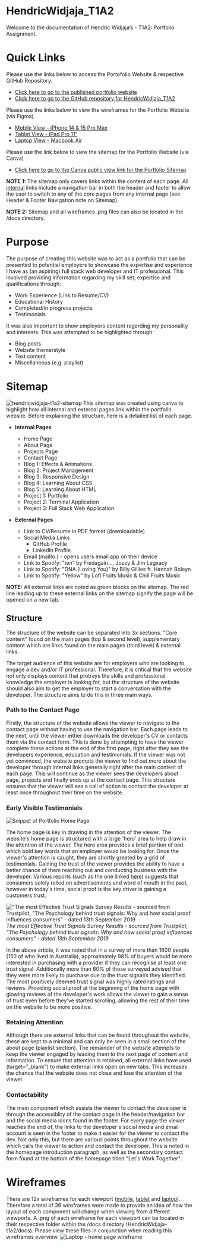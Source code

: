 # HendricWidjaja_T1A2

Welcome to the documentation of Hendric Widjaja’s - T1A2: Portfolio Assignment.

# Quick Links

Please use the links below to access the Portofolio Website & respective GitHub Repository:

- [Click here to go to the published portfolio website](https://hendric-widjaja-t1a2-portfolio.netlify.app/)
- [Click here to go to the GitHub repository for HendricWidjaja_T1A2](https://github.com/hendricwidjaja/HendricWidjaja_T1A2)

Please use the links below to view the wireframes for the Portfolio Website (via Figma).
- [Mobile View - iPhone 14 & 15 Pro Max](https://www.figma.com/proto/cvTiWqzyS9wXXfKHesrNJt/T1A2%3A-Portfolio?node-id=0-1&t=VoGTyJiuwAJxmtRi-1)
- [Tablet View - iPad Pro 11"](https://www.figma.com/proto/cvTiWqzyS9wXXfKHesrNJt/T1A2%3A-Portfolio?node-id=107-492&t=VoGTyJiuwAJxmtRi-1)
- [Laptop View - Macbook Air](https://www.figma.com/proto/cvTiWqzyS9wXXfKHesrNJt/T1A2%3A-Portfolio?node-id=107-493&t=VoGTyJiuwAJxmtRi-1)

Please use the link below to view the sitemap for the Portfolio Website (via Canva)
- [Click here to go to the Canva public view link for the Portfolio Sitemap](https://www.canva.com/design/DAGG64AlKZ4/w3qsl1A4A7-sUO23D39DLQ/view?utm_content=DAGG64AlKZ4&utm_campaign=designshare&utm_medium=link&utm_source=editor)

<b>NOTE 1:</b> The sitemap only covers links within the content of each page. All <u>internal</u> links include a navigation bar in both the header and footer to allow the user to switch to any of the core pages from any internal page (see Header & Footer Navigation note on Sitemap). 

<b>NOTE 2:</b> Sitemap and all wireframes .png files can also be located in the /docs directory.

# Purpose
The purpose of creating this website was to act as a portfolio that can be presented to potential employers to showcase the expertise and experience I have as (an aspiring) full stack web developer and IT professional. This involved providing information regarding my skill set, expertise and qualifications through:
- Work Experience (Link to Resume/CV)
- Educational History
- Completed/in progress projects
- Testimonials

It was also important to show employers content regarding my personality and interests. This was attempted to be highlighted through:
- Blog posts
- Website theme/style
- Text content
- Miscellaneous (e.g. playlist)

# Sitemap
![hendricwidjaja-t1a2-sitemap](./docs/hendricwidjaja-t1a2-sitemap.png)
This sitemap was created using canva to highlight how all internal and external pages link within the portfolio website. Before explaining the structure, here is a detailed list of each page.

- <b>Internal Pages</b>
    - Home Page
    - About Page
    - Projects Page
    - Contact Page
    - Blog 1: Effects & Animations
    - Blog 2: Project Management
    - Blog 3: Responsive Design
    - Blog 4: Learning About CSS
    - Blog 5: Learning About HTML
    - Project 1: Portfolio
    - Project 2: Terminal Application
    - Project 3: Full Stack Web Application

- <b>External Pages</b>
    - Link to CV/Resume in PDF format (downloadable)
    - Social Media Links
        - GitHub Profile
        - LinkedIn Profile
    - Email (mailto:) - opens users email app on their device
    - Link to Spotify: "ten" by Fredagain..., Jozzy & Jim Legxacy
    - Link to Spotify: "DNA (Loving You)" by Billy Gillies ft. Hannah Boleyn
    - Link to Spotify: "Yellow" by Lofi Fruits Music & Chill Fruits Music

<b>NOTE:</b> All external links are noted as green blocks on the sitemap. The red line leading up to these external links on the sitemap signify the page will be opened on a new tab.

## Structure
The structure of the website can be separated into 3x sections. "Core content" found on the main pages (top & second level), supplementary content which are links found on the main pages (third level) & external links.

The target audience of this website are for employers who are looking to engage a dev and/or IT professional. Therefore, it is critical that the website not only displays content that protrays the skills and professional knowledge the employer is looking for, but the structure of the website should also aim to get the employer to start a conversation with the developer. The structure aims to do this in three main ways.

### Path to the Contact Page
Firstly, the structure of the website allows the viewer to navigate to the contact page without having to use the navigation bar. Each page leads to the next, until the viewer either downloads the developer's CV or contacts them via the contact form. This is done by attempting to have the viewer complete these actions at the end of the first page, right after they see the developers experience, education and testimonials. If the viewer was not yet convinced, the website prompts the viewer to find out more about the developer through internal links generally right after the main content of each page. This will continue as the viewer sees the developers about page, projects and finally ends up at the contact page. This structure ensures that the viewer will see a call of action to contact the developer at least once throughout their time on the website.

### Early Visible Testimonials
![Snippet of Portfolio Home Page](./docs/portfolio-home-snippet.png)

The home page is key in drawing in the attention of the viewer.
The website's home page is structured with a large 'hero' area to help draw in the attention of the viewer. The hero area provides a brief portion of text which bold key words that an employer would be looking for. Once the viewer's attention is caught, they are shortly greeted by a grid of testimonials. Gaining the trust of the viewer provides the ability to have a better chance of them reaching out and conducting business with the developer. Various reports (such as the one linked [here](https://au.business.trustpilot.com/guides-reports/build-trusted-brand/why-and-how-social-proof-influences-consumers)) suggests that consumers solely relied on advertisements and word of mouth in the past, however in today's time, social proof is the key driver is gaining a customers trust. 

!["The most Effective Trust Signals Survey Results - sourced from Trustpilot, "The Psychology behind trust signals: Why and how social proof influences consumers" - dated 13th September 2019](./docs/bar-graph-src-trustpilot.png)
<i>The most Effective Trust Signals Survey Results - sourced from Trustpilot, "The Psychology behind trust signals: Why and how social proof influences consumers" - dated 13th September 2019</i>

In the above article, it was noted that in a survey of more than 1600 people (150 of who lived in Australia), approximately 98% of buyers would be more interested in purchasing with a provider if they can recognise at least one trust signal. Additionally more than 60% of those surveyed advised that they were more likely to purchase due to the trust signal/s they identified. The most positively deemed trust signal was highly rated ratings and reviews. Providing social proof at the beginning of the home page with glowing reviews of the developer's work allows the viewer to gain a sense of trust even before they've started scrolling, allowing the rest of their time on the website to be more positive. 

### Retaining Attention
Although there are external links that can be found throughout the website, these are kept to a minimal and can only be seen in a small section of the about page (playlist section). The remainder of the website attempts to keep the viewer engaged by leading them to the next page of content and information. To ensure that attention is retained, all external links have used (target="_blank") to make external links open on new tabs. This increases the chance that the website does not close and lose the attention of the viewer.

### Contactability
The main component which assists the viewer to contact the developer is through the accessiblity of the contact page in the header/navigation bar and the social media icons found in the footer. For every page the viewer reaches the end of, the links to the developer's social media and email account is seen in the footer to make it easier for the viewer to contact the dev. Not only this, but there are various points throughout the website which calls the viewer to action and contact the developer. This is noted in the homepage introduction paragraph, as well as the secondary contact form found at the bottom of the homepage titled "Let's Work Together". 


# Wireframes
There are 12x wireframes for each viewport ([mobile](./docs/wireframes-mobile/), [tablet](./docs/wireframes-tablet/) and [laptop](./docs/wireframes-laptop/)). Therefore a total of 36 wireframes were made to provide an idea of how the layout of each component will change when viewing from different viewports. A .png of each wireframe for each viewport can be located in their respective folder within the /docs directory (HendricWidjaja-t1a2/docs). Please view these files in conjunction when reading this wireframes overview.
![Laptop - home page wireframe](./docs/wireframes-laptop/Laptop%201%20-%20Home.png)